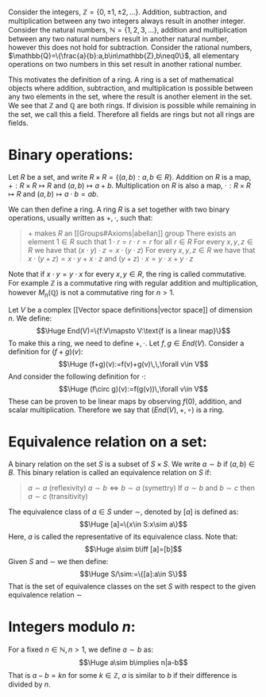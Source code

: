 Consider the integers, $\mathbb{Z}=\{0,\pm1,\pm2,...\}$. Addition, subtraction, and multiplication between any two integers always result in another integer. Consider the natural numbers, $\mathbb{N}=\{1,2,3,\dots\}$, addition and multiplication between any two natural numbers result in another natural number, however this does not hold for subtraction. Consider the rational numbers, $\mathbb{Q}=\{\frac{a}{b}:a,b\in\mathbb{Z},b\neq0\}$, all elementary operations on two numbers in this set result in another rational number.

This motivates the definition of a ring. A ring is a set of mathematical objects where addition, subtraction, and multiplication is possible between any two elements in the set, where the result is another element in the set. We see that $\mathbb{Z}$ and $\mathbb{Q}$ are both rings. If division is possible while remaining in the set, we call this a field. Therefore all fields are rings but not all rings are fields.

# Binary operations:

Let $R$ be a set, and write $R\times R=\{(a,b):a,b\in R\}$. Addition on $R$ is a map, $+:R\times R\mapsto R$ and $(a,b)\mapsto a+b$. Multiplication on $R$ is also a map, $\cdot:R\times R\mapsto R$ and $(a,b)\mapsto a\cdot b=ab$.

We can then define a ring. A ring $R$ is a set together with two binary operations, usually written as $+,\cdot$, such that:
> $+$ makes $R$ an [[Groups#Axioms|abelian]] group
> There exists an element $1\in R$ such that $1\cdot r=r\cdot r=r$ for all $r\in R$
> For every $x,y,z\in R$ we have that $(x\cdot y)\cdot z=x\cdot(y\cdot z)$
> For every $x,y,z\in R$ we have that $x\cdot(y+z)=x\cdot y+x\cdot z$ and $(y+z)\cdot x=y\cdot x+y\cdot z$

Note that if $x\cdot y=y\cdot x$ for every $x,y\in R$, the ring is called commutative. For example $\mathbb{Z}$ is a commutative ring with regular addition and multiplication, however $M_n(\mathbb{Q})$ is not a commutative ring for $n>1$. 

Let $V$ be a complex [[Vector space definitions|vector space]] of dimension $n$. We define:$$\Huge End(V)=\{f:V\mapsto V:\text{f is a linear map}\}$$ To make this a ring, we need to define $+,\cdot$. Let $f,g\in End(V)$. Consider a definition for $(f+g)(v)$:$$\Huge (f+g)(v):=f(v)+g(v)\,\,\forall v\in V$$And consider the following definition for $\cdot$:$$\Huge (f\circ g)(v):=f(g(v))\,\forall v\in V$$These can be proven to be linear maps by observing $f(0)$, addition, and scalar multiplication. Therefore we say that $(End(V),+,\circ)$ is a ring.

# Equivalence relation on a set:

A binary relation on the set $S$ is a subset of $S\times S$. We write $a\sim b$ if $(a,b)\in B$. This binary relation is called an equivalence relation on $S$ if:
> $a\sim a$ (reflexivity)
> $a\sim b\iff b\sim a$ (symettry)
> If $a\sim b$ and $b\sim c$ then $a\sim c$ (transitivity)

The equivalence class of $a\in S$ under $\sim$, denoted by $[a]$ is defined as:$$\Huge [a]=\{x\in S:x\sim a\}$$Here, $a$ is called the representative of its equivalence class. Note that:$$\Huge a\sim b\iff [a]=[b]$$Given $S$ and $\sim$ we then define:$$\Huge S/\sim:=\{[a]:a\in S\}$$That is the set of equivalence classes on the set $S$ with respect to the given equivalence relation $\sim$

# Integers modulo $n$:

For a fixed $n\in\mathbb{N},n>1$, we define $a\sim b$ as:$$\Huge a\sim b\implies n|a-b$$That is $a-b=kn$ for some $k\in\mathbb{Z}$, $a$ is similar to $b$ if their difference is divided by $n$.